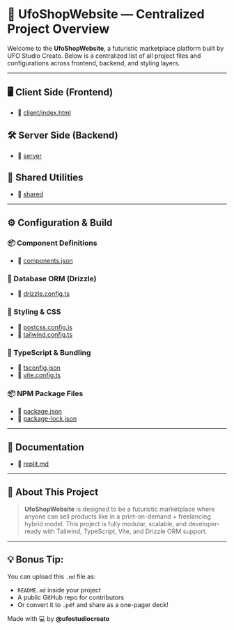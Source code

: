 
# 🌌 UfoShopWebsite — Centralized Project Overview

Welcome to the **UfoShopWebsite**, a futuristic marketplace platform built by UFO Studio Creato. Below is a centralized list of all project files and configurations across frontend, backend, and styling layers.

---

## 🖥️ Client Side (Frontend)
- 🔹 [client/index.html](https://replit.com/@ufostudiocreato/UfoShopWebsite#client/index.html)

## 🛠️ Server Side (Backend)
- 🔹 [server](https://replit.com/@ufostudiocreato/UfoShopWebsite#server)

## 🔗 Shared Utilities
- 🔹 [shared](https://replit.com/@ufostudiocreato/UfoShopWebsite#shared)

---

## ⚙️ Configuration & Build

### 📦 Component Definitions
- 🔹 [components.json](https://replit.com/@ufostudiocreato/UfoShopWebsite#components.json)

### 🧬 Database ORM (Drizzle)
- 🔹 [drizzle.config.ts](https://replit.com/@ufostudiocreato/UfoShopWebsite#drizzle.config.ts)

### 🎨 Styling & CSS
- 🔹 [postcss.config.js](https://replit.com/@ufostudiocreato/UfoShopWebsite#postcss.config.js)
- 🔹 [tailwind.config.ts](https://replit.com/@ufostudiocreato/UfoShopWebsite#tailwind.config.ts)

### 🔧 TypeScript & Bundling
- 🔹 [tsconfig.json](https://replit.com/@ufostudiocreato/UfoShopWebsite#tsconfig.json)
- 🔹 [vite.config.ts](https://replit.com/@ufostudiocreato/UfoShopWebsite#vite.config.ts)

### 📦 NPM Package Files
- 🔹 [package.json](https://replit.com/@ufostudiocreato/UfoShopWebsite#package.json)
- 🔹 [package-lock.json](https://replit.com/@ufostudiocreato/UfoShopWebsite#package-lock.json)

---

## 📘 Documentation
- 🔹 [replit.md](https://replit.com/@ufostudiocreato/UfoShopWebsite#replit.md)

---

## 🚀 About This Project
> **UfoShopWebsite** is designed to be a futuristic marketplace where anyone can sell products like in a print-on-demand + freelancing hybrid model. This project is fully modular, scalable, and developer-ready with Tailwind, TypeScript, Vite, and Drizzle ORM support.

---

## 💡 Bonus Tip:
You can upload this `.md` file as:
- `README.md` inside your project
- A public GitHub repo for contributors
- Or convert it to `.pdf` and share as a one-pager deck!

Made with 💻 by **@ufostudiocreato**
